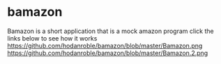 # bamazon
Bamazon is a short application that is a mock amazon program click the links below to see how it works
https://github.com/hodanroble/bamazon/blob/master/Bamazon.png
https://github.com/hodanroble/bamazon/blob/master/Bamazon.2.png
